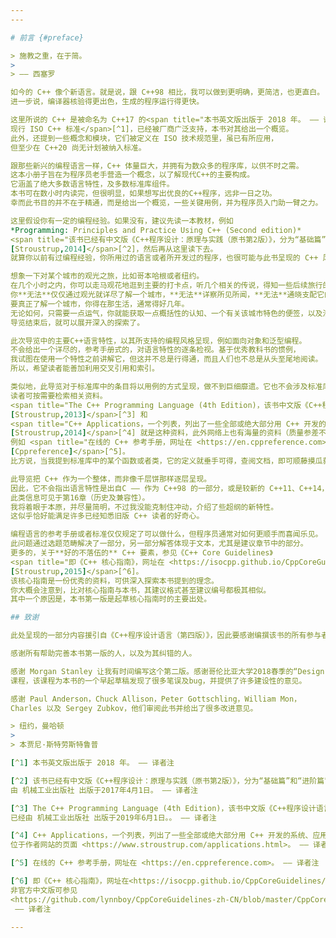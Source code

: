 ```yaml
---
---

# 前言 {#preface}

> 施教之重，在于简。
>
> —— 西塞罗

如今的 C++ 像个新语言。就是说，跟 C++98 相比，我可以做到更明确，更简洁，也更直白。
进一步说，编译器核验得更出色，生成的程序运行得更快。

这里所说的 C++ 是被命名为 C++17 的<span title="本书英文版出版于 2018 年。 —— 译者注">
现行 ISO C++ 标准</span>[^1]，已经被厂商广泛支持，本书对其给出一个概览。
此外，还提到一些概念和模块，它们被定义在 ISO 技术规范里，虽已有所应用，
但至少在 C++20 尚无计划被纳入标准。

跟那些新兴的编程语言一样，C++ 体量巨大，并拥有为数众多的程序库，以供不时之需。
这本小册子旨在为程序员老手营造一个概念，以了解现代C++的主要构成。
它涵盖了绝大多数语言特性，及多数标准库组件。
本书可在数小时内读完，但很明显，如果想写出优良的C++程序，远非一日之功。
幸而此书目的并不在于精通，而是给出一个概览，一些关键用例，并为程序员入门助一臂之力。

这里假设你有一定的编程经验。如果没有，建议先读一本教材，例如
*Programming: Principles and Practice Using C++ (Second edition)*
<span title="该书已经有中文版《C++程序设计：原理与实践（原书第2版）》，分为“基础篇”和“进阶篇”两册，由 机械工业出版社 出版于2017年4月1日。 —— 译者注">
[Stroustrup,2014]</span>[^2]，然后再从这里读下去。
就算你以前有过编程经验，你所用过的语言或者所开发过的程序，也很可能与此书呈现的 C++ 风格大相径庭。

想象一下对某个城市的观光之旅，比如哥本哈根或者纽约。
在几个小时之内，你可以走马观花地逛到主要的打卡点，听几个相关的传说，得知一些后续旅行的建议。
你**无法**仅仅通过观光就详尽了解一个城市，**无法**详察所见所闻，**无法**通晓支配它的规则和潜规则。
要真正了解一个城市，你得在那生活，通常得好几年。
无论如何，只需要一点运气，你就能获取一点概括性的认知、一个有关该城市特色的便签，以及潜在的兴趣列表。
导览结束后，就可以展开深入的探索了。

此次导览中的主要C++语言特性，以其所支持的编程风格呈现，例如面向对象和泛型编程。
不会给出一个详尽的，参考手册式的，对语言特性的逐条检视。基于优秀教科书的惯例，
我试图在使用一个特性之前讲解它，但这并不总是行得通，而且人们也不总是从头至尾地阅读。
所以，希望读者能善加利用交叉引用和索引。

类似地，此导览对于标准库中的条目将以用例的方式呈现，做不到巨细靡遗。它也不会涉及标准库以外的程序库。
读者可按需要检索相关资料。
<span title="The C++ Programming Language (4th Edition)，该书中文版《C++程序设计语言》已经由 机械工业出版社 出版于2019年6月1日。 —— 译者注">
[Stroustrup,2013]</span>[^3] 和
<span title="C++ Applications，一个列表，列出了一些全部或绝大部分用 C++ 开发的系统、应用或者程序库，位于作者网站的页面 <https://www.stroustrup.com/applications.html>。 —— 译者注">
[Stroustrup,2014]</span>[^4] 就是这种资料，此外网络上也有海量的资料（质量参差不齐），
例如 <span title="在线的 C++ 参考手册，网址在 <https://en.cppreference.com>。 —— 译者注">
[Cppreference]</span>[^5]。
比方说，当我提到标准库中的某个函数或者类，它的定义就垂手可得，查阅文档，即可顺藤摸瓜获取大量相关资料。

此导览把 C++ 作为一个整体，而非像千层饼那样逐层呈现。
因此，它不会指出语言特性是出自C —— 作为 C++98 的一部分，或是较新的 C++11、C++14，或是 C++17。
此类信息可见于第16章（历史及兼容性）。
我将着眼于本原，并尽量简明，不过我没能克制住冲动，介绍了些超纲的新特性。
这似乎恰好能满足许多已经知悉旧版 C++ 读者的好奇心。

编程语言的参考手册或者标准仅仅规定了可以做什么，但程序员通常对如何更顺手而喜闻乐见。
此问题通过选题范畴解决了一部分，另一部分解答体现于文本，尤其是建议章节中的部分。
更多的，关于**好的不落伍的** C++ 要素，参见《C++ Core Guidelines》
<span title="即《C++ 核心指南》，网址在 <https://isocpp.github.io/CppCoreGuidelines/CppCoreGuidelines> 非官方中文版可参见 <https://github.com/lynnboy/CppCoreGuidelines-zh-CN/blob/master/CppCoreGuidelines-zh-CN.md>">
[Stroustrup,2015]</span>[^6]。
该核心指南是一份优秀的资料，可供深入探索本书提到的理念。
你大概会注意到，比对核心指南与本书，其建议格式甚至建议编号都极其相似。
其中一个原因是，本书第一版是起草核心指南时的主要出处。

## 致谢

此处呈现的一部分内容援引自《C++程序设计语言（第四版）》，因此要感谢编撰该书的所有参与者。

感谢所有帮助完善本书第一版的人，以及为其纠错的人。

感谢 Morgan Stanley 让我有时间编写这个第二版。感谢哥伦比亚大学2018春季的“Design Using C++”
课程，该课程为本书的一个早起草稿发现了很多笔误及bug，并提供了许多建设性的意见。

感谢 Paul Anderson，Chuck Allison，Peter Gottschling，William Mon，
Charles 以及 Sergey Zubkov，他们审阅此书并给出了很多改进意见。

> 纽约，曼哈顿
>
> 本贾尼·斯特劳斯特鲁普

[^1] 本书英文版出版于 2018 年。 —— 译者注

[^2] 该书已经有中文版《C++程序设计：原理与实践（原书第2版）》，分为“基础篇”和“进阶篇”两册，
由 机械工业出版社 出版于2017年4月1日。 —— 译者注

[^3] The C++ Programming Language (4th Edition)，该书中文版《C++程序设计语言》
已经由 机械工业出版社 出版于2019年6月1日。。 —— 译者注

[^4] C++ Applications，一个列表，列出了一些全部或绝大部分用 C++ 开发的系统、应用或者程序库，
位于作者网站的页面 <https://www.stroustrup.com/applications.html>。 —— 译者注

[^5] 在线的 C++ 参考手册，网址在 <https://en.cppreference.com>。 —— 译者注

[^6] 即《C++ 核心指南》，网址在<https://isocpp.github.io/CppCoreGuidelines/CppCoreGuidelines>
非官方中文版可参见
<https://github.com/lynnboy/CppCoreGuidelines-zh-CN/blob/master/CppCoreGuidelines-zh-CN.md>。
 —— 译者注

---
```


